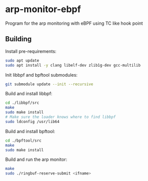 # arp-monitor-ebpf

Program for the arp monitoring with eBPF using TC like hook point

## Building

Install pre-requirements:
```sh
sudo apt update
sudo apt install -y clang libelf-dev zlib1g-dev gcc-multilib
```

Init libbpf and bpftool submodules:
```sh
git submodule update --init --recursive
```

Build and install libbpf:
```sh
cd ./libbpf/src
make
sudo make install
# Make sure the loader knows where to find libbpf
sudo ldconfig /usr/lib64
```

Build and install bpftool:
```sh
cd ./bpftool/src
make
sudo make install
```

Build and run the arp monitor:
```sh
make
sudo ./ringbuf-reserve-submit <ifname>
```
